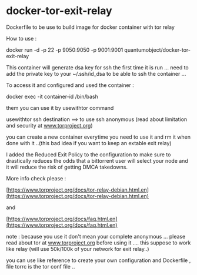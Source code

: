 docker-tor-exit-relay
================

Dockerfile to be use to build image for docker container with tor relay

How to use :

docker run -d -p 22 -p 9050:9050 -p 9001:9001 quantumobject/docker-tor-exit-relay

This container will generate dsa key for ssh the first time it is run ... need to add the private key to your  ~/.ssh/id_dsa to be able to ssh the container ...

To access it and configured and used the container :

docker exec -it container-id /bin/bash

them you can use it by usewithtor command

usewithtor ssh destination   ==>  to use ssh anonymous  (read about limitation and security at www.torproject.org)

you can create a new container everytime you need to use it and rm it when done with it ..(this bad idea if you want to keep an extable exit relay) 

I added the  Reduced Exit Policy to the configuration to make sure to drastically reduces the odds that a bittorrent user will select your node and it will reduce the risk of getting DMCA takedowns.


More info check please :

[https://www.torproject.org/docs/tor-relay-debian.html.en](https://www.torproject.org/docs/tor-relay-debian.html.en)

and 

[https://www.torproject.org/docs/faq.html.en](https://www.torproject.org/docs/faq.html.en)

note : because you use it don't mean your complete anonymous ... please read about tor at www.torproject.org before using it ....  this suppose to work like relay (will use 50k/100k of your network for exit relay..) 


you can use like reference to create your own configuration and Dockerfile , file torrc is the tor conf file ..
